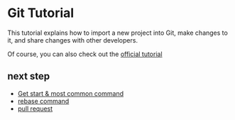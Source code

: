 # Git Tutorial
This tutorial explains how to import a new project into Git, make changes to it, and share changes with other developers.

Of course, you can also check out the [official tutorial](https://git-scm.com/docs/gittutorial)

## next step
* [Get start & most common command](https://github.com/dvbb/ProjectAndTestModule/blob/main/GitTutorial/common.md)
* [rebase command](https://github.com/dvbb/ProjectAndTestModule/blob/main/GitTutorial/rebase.md)
* [pull request](https://github.com/dvbb/ProjectAndTestModule/blob/main/GitTutorial/PullRequest.md)
